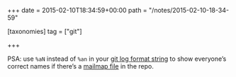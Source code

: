 +++
date = 2015-02-10T18:34:59+00:00
path = "/notes/2015-02-10-18-34-59"

[taxonomies]
tag = ["git"]

+++

<p>PSA: use <code>%aN</code> instead of <code>%an</code> in your <a href="https://github.com/myfreeweb/dotfiles/commit/66408586f54b27ea7fb6eac509c6958cde8800e3#diff-95751705543b7f1cce027b7ffc414f10L65">git log format string</a> to show everyone’s correct names if there’s a <a href="http://stacktoheap.com/blog/2013/01/06/using-mailmap-to-fix-authors-list-in-git/">mailmap file</a> in the repo.</p>
